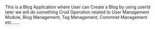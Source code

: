 This is a Blog Application where User can Create a Blog by using userId later we will do something Crud Operation related to User Management Module, Blog Management,
Tag Management, Commnet Management etc.......
